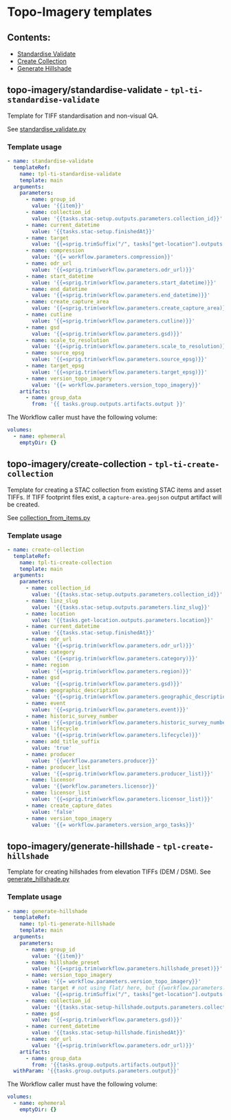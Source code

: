 # Topo-Imagery templates

## Contents:

- [Standardise Validate](##topo-imagery/standardise-validate)
- [Create Collection](##topo-imagery/create-collection)
- [Generate Hillshade](##topo-imagery/generate-hillshade)

## topo-imagery/standardise-validate - `tpl-ti-standardise-validate`

Template for TIFF standardisation and non-visual QA.

See [standardise_validate.py](https://github.com/linz/topo-imagery/blob/master/scripts/standardise_validate.py)

### Template usage

```yaml
- name: standardise-validate
  templateRef:
    name: tpl-ti-standardise-validate
    template: main
  arguments:
    parameters:
      - name: group_id
        value: '{{item}}'
      - name: collection_id
        value: '{{tasks.stac-setup.outputs.parameters.collection_id}}'
      - name: current_datetime
        value: '{{tasks.stac-setup.finishedAt}}'
      - name: target
        value: '{{=sprig.trimSuffix("/", tasks["get-location"].outputs.parameters.location)}}/flat/'
      - name: compression
        value: '{{= workflow.parameters.compression}}'
      - name: odr_url
        value: '{{=sprig.trim(workflow.parameters.odr_url)}}'
      - name: start_datetime
        value: '{{=sprig.trim(workflow.parameters.start_datetime)}}'
      - name: end_datetime
        value: '{{=sprig.trim(workflow.parameters.end_datetime)}}'
      - name: create_capture_area
        value: '{{=sprig.trim(workflow.parameters.create_capture_area)}}'
      - name: cutline
        value: '{{=sprig.trim(workflow.parameters.cutline)}}'
      - name: gsd
        value: '{{=sprig.trim(workflow.parameters.gsd)}}'
      - name: scale_to_resolution
        value: '{{=sprig.trim(workflow.parameters.scale_to_resolution)}}'
      - name: source_epsg
        value: '{{=sprig.trim(workflow.parameters.source_epsg)}}'
      - name: target_epsg
        value: '{{=sprig.trim(workflow.parameters.target_epsg)}}'
      - name: version_topo_imagery
        value: '{{= workflow.parameters.version_topo_imagery}}'
    artifacts:
      - name: group_data
        from: '{{ tasks.group.outputs.artifacts.output }}'
```

The Workflow caller must have the following volume:

```yaml
volumes:
  - name: ephemeral
    emptyDir: {}
```

## topo-imagery/create-collection - `tpl-ti-create-collection`

Template for creating a STAC collection from existing STAC items and asset TIFFs.
If TIFF footprint files exist, a `capture-area.geojson` output artifact will be created.

See [collection_from_items.py](https://github.com/linz/topo-imagery/blob/master/scripts/collection_from_items.py)

### Template usage

```yaml
- name: create-collection
  templateRef:
    name: tpl-ti-create-collection
    template: main
  arguments:
    parameters:
      - name: collection_id
        value: '{{tasks.stac-setup.outputs.parameters.collection_id}}'
      - name: linz_slug
        value: '{{tasks.stac-setup.outputs.parameters.linz_slug}}'
      - name: location
        value: '{{tasks.get-location.outputs.parameters.location}}'
      - name: current_datetime
        value: '{{tasks.stac-setup.finishedAt}}'
      - name: odr_url
        value: '{{=sprig.trim(workflow.parameters.odr_url)}}'
      - name: category
        value: '{{=sprig.trim(workflow.parameters.category)}}'
      - name: region
        value: '{{=sprig.trim(workflow.parameters.region)}}'
      - name: gsd
        value: '{{=sprig.trim(workflow.parameters.gsd)}}'
      - name: geographic_description
        value: '{{=sprig.trim(workflow.parameters.geographic_description)}}'
      - name: event
        value: '{{=sprig.trim(workflow.parameters.event)}}'
      - name: historic_survey_number
        value: '{{=sprig.trim(workflow.parameters.historic_survey_number)}}'
      - name: lifecycle
        value: '{{=sprig.trim(workflow.parameters.lifecycle)}}'
      - name: add_title_suffix
        value: 'true'
      - name: producer
        value: '{{workflow.parameters.producer}}'
      - name: producer_list
        value: '{{=sprig.trim(workflow.parameters.producer_list)}}'
      - name: licensor
        value: '{{workflow.parameters.licensor}}'
      - name: licensor_list
        value: '{{=sprig.trim(workflow.parameters.licensor_list)}}'
      - name: create_capture_dates
        value: 'false'
      - name: version_topo_imagery
        value: '{{= workflow.parameters.version_argo_tasks}}'
```

## topo-imagery/generate-hillshade - `tpl-create-hillshade`

Template for creating hillshades from elevation TIFFs (DEM / DSM).
See [generate_hillshade.py](https://github.com/linz/topo-imagery/pull/1253)

### Template usage

```yaml
- name: generate-hillshade
  templateRef:
    name: tpl-ti-generate-hillshade
    template: main
  arguments:
    parameters:
      - name: group_id
        value: '{{item}}'
      - name: hillshade_preset
        value: '{{=sprig.trim(workflow.parameters.hillshade_preset)}}'
      - name: version_topo_imagery
        value: '{{= workflow.parameters.version_topo_imagery}}'
      - name: target # not using flat/ here, but {{workflow.parameters.hillshade_preset}}/ to keep temporary HS output separate
        value: '{{=sprig.trimSuffix("/", tasks["get-location"].outputs.parameters.location)}}/{{workflow.parameters.hillshade_preset}}/flat/'
      - name: collection_id
        value: '{{tasks.stac-setup-hillshade.outputs.parameters.collection_id}}'
      - name: gsd
        value: '{{=sprig.trim(workflow.parameters.gsd)}}'
      - name: current_datetime
        value: '{{tasks.stac-setup-hillshade.finishedAt}}'
      - name: odr_url
        value: '{{=sprig.trim(workflow.parameters.odr_url)}}'
    artifacts:
      - name: group_data
        from: '{{tasks.group.outputs.artifacts.output}}'
  withParam: '{{tasks.group.outputs.parameters.output}}'
```

The Workflow caller must have the following volume:

```yaml
volumes:
  - name: ephemeral
    emptyDir: {}
```
